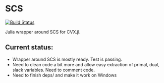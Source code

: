 # SCS

[![Build Status](https://travis-ci.org/karanveerm/SCS.jl.png)](https://travis-ci.org/karanveerm/SCS.jl)

Julia wrapper around SCS for CVX.jl.

## Current status:
- Wrapper around SCS is mostly ready. Test is passing.
- Need to clean code a bit more and allow easy extraction of primal, dual, slack variables. Need to comment code.
- Need to finish deps/ and make it work on Windows
